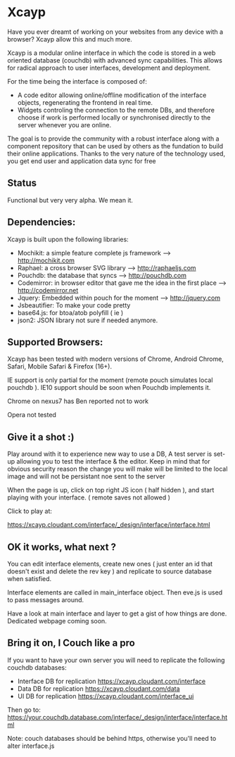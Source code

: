 Xcayp
=====

Have you ever dreamt of working on your websites from any device with a browser? Xcayp allow this and much more.

Xcayp is a modular online interface in which the code is stored in a web oriented database (couchdb) with advanced 
sync capabilities. This allows for radical approach to user interfaces, development and deployment.  

For the time being the interface is composed of:
 - A code editor allowing online/offline modification of the interface objects, regenerating the frontend in real time.
 - Widgets controling the connection to the remote DBs, and therefore choose if work is performed locally 
or synchronised directly to the server whenever you are online.


The goal is to provide the community with a robust interface along with a component repository that can be used by 
others as the fundation to build their online applications. Thanks to the very nature of the technology used, you get end 
user and application data sync for free


Status
------

Functional but very very alpha. We mean it.

Dependencies:
-------------
Xcayp is built upon the following libraries:
- Mochikit: a simple feature complete js framework    					 --> http://mochikit.com
- Raphael: a cross browser SVG library										 --> http://raphaeljs.com
- Pouchdb: the database that syncs											 --> http://pouchdb.com
- Codemirror: in browser editor that gave me the idea in the first place		 --> http://codemirror.net
- Jquery: Embedded within pouch for the moment								 --> http://jquery.com
- Jsbeautifier: To make your code pretty
- base64.js: for btoa/atob polyfill ( ie )
- json2: JSON library not sure if needed anymore.

Supported Browsers:
------------------
Xcayp has been tested with modern versions of Chrome, Android Chrome, Safari, Mobile Safari & Firefox (16+). 

IE support is only partial for the moment (remote pouch simulates local pouchdb ). IE10 support should be 
soon when Pouchdb implements it.

Chrome on nexus7 has Ben reported not to work

Opera not tested

Give it a shot :)
----------------

Play around with it to experience new way to use a DB, A test server is set-up allowing you to test the interface & the editor. Keep in mind that for obvious security reason the change you will make will be limited to the local image and will not be persistant noe sent to the server



When the page is up, click on top right JS icon ( half hidden ), and start playing with your interface.
( remote saves not allowed )

Click to play at:

https://xcayp.cloudant.com/interface/_design/interface/interface.html



OK it works, what next ?
------------------------

You can edit interface elements, create new ones ( just enter an id that doesn't exist and delete the rev key ) and replicate to source database when satisfied.

Interface elements are called in main_interface object. Then eve.js is used to pass messages around.

Have a look at main interface and layer to get a gist of how things are done.
Dedicated webpage coming soon.



Bring it on, I Couch like a pro
-------------------------------

If you want to have your own server you will need to replicate the following couchdb databases:
 - Interface DB for replication https://xcayp.cloudant.com/interface
 - Data DB for replication https://xcayp.cloudant.com/data
 - UI DB for replication https://xcayp.cloudant.com/interface_ui

Then go to: https://your.couchdb.database.com/interface/_design/interface/interface.html

Note: couch databases should be behind https, otherwise you'll need to alter interface.js


